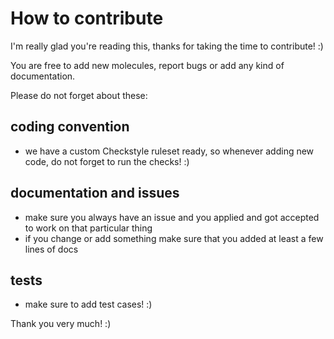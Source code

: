 # How to contribute

I'm really glad you're reading this, thanks for taking the time to contribute! :)

You are free to add new molecules, report bugs or add any kind of documentation.

Please do not forget about these:

## coding convention
- we have a custom Checkstyle ruleset ready, so whenever adding new code, do not forget to run the checks! :)

## documentation and issues
- make sure you always have an issue and you applied and got accepted to work on that particular thing
- if you change or add something make sure that you added at least a few lines of docs

## tests
- make sure to add test cases! :)

Thank you very much! :)
